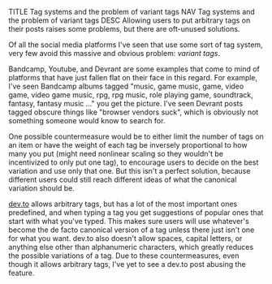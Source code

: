 TITLE Tag systems and the problem of variant tags
NAV Tag systems and the problem of variant tags
DESC Allowing users to put arbitrary tags on their posts raises some problems, but there are oft-unused solutions.

Of all the social media platforms I've seen that use some sort of tag system, very few avoid this massive and obvious problem: *variant tags*.

Bandcamp, Youtube, and Devrant are some examples that come to mind of platforms that have just fallen flat on their face in this regard. For example, I've seen Bandcamp albums tagged "music, game music, game, video game, video game music, rpg, rpg music, role playing game, soundtrack, fantasy, fantasy music ..." you get the picture. I've seen Devrant posts tagged obscure things like "browser vendors suck", which is obviously not something someone would know to search for.

One possible countermeasure would be to either limit the number of tags on an item or have the weight of each tag be inversely proportional to how many you put (might need nonlinear scaling so they wouldn't be incentivized to only put one tag), to encourage users to decide on the best variation and use only that one. But this isn't a perfect solution, because different users could still reach different ideas of what the canonical variation should be.

[dev.to](https://dev.to) allows arbitrary tags, but has a lot of the most important ones predefined, and when typing a tag you get suggestions of popular ones that start with what you've typed. This makes sure users will use whatever's become the de facto canonical version of a tag unless there just isn't one for what you want. dev.to also doesn't allow spaces, capital letters, or anything else other than alphanumeric characters, which greatly reduces the possible variations of a tag. Due to these countermeasures, even though it allows arbitrary tags, I've yet to see a dev.to post abusing the feature.
